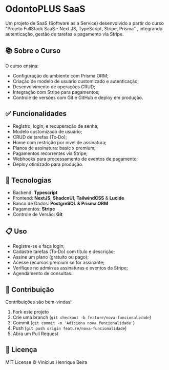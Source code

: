 # OdontoPLUS SaaS

Um projeto de SaaS (Software as a Service) desenvolvido a partir do curso "Projeto FullStack SaaS - Next JS, TypeScript, Stripe, Prisma"
, integrando autenticação, gestão de tarefas e pagamento via Stripe.

## 📚 Sobre o Curso

O curso ensina:

* Configuração do ambiente com Prisma ORM;
* Criação de modelo de usuário customizado e autenticação;
* Desenvolvimento de operações CRUD;
* Integração com Stripe para pagamentos;
* Controle de versões com Git e GitHub e deploy em produção.

## ✅ Funcionalidades

* Registro, login, e recuperação de senha;
* Modelo customizado de usuário;
* CRUD de tarefas (To‑Do);
* Home com restrição por nível de assinatura;
* Planos de assinatura: basic x premium;
* Pagamentos recorrentes via Stripe;
* Webhooks para processamento de eventos de pagamento;
* Deploy otimizado para produção.

## 🚀 Tecnologias

* Backend: **Typescript**
* Frontend: **NextJS**, **ShadcnUI**, **TailwindCSS** & **Lucide**
* Banco de Dados: **PostgreSQL & Prisma ORM**
* Pagamentos: **Stripe**
* Controle de Versão: **Git**

## 📋 Uso

* Registre-se e faça login;
* Cadastre tarefas (To‑Do) com título e descrição;
* Assine um plano (gratuito ou pago);
* Acesse recursos premium se for assinante;
* Verifique no admin as assinaturas e eventos da Stripe;
* Agendamento de consultas.

## 🧩 Contribuição

Contribuições são bem-vindas!

1. Fork este projeto
2. Crie uma branch (`git checkout -b feature/nova-funcionalidade`)
3. Commit (`git commit -m 'Adiciona nova funcionalidade'`)
4. Push (`git push origin feature/nova-funcionalidade`)
5. Abra um Pull Request

## 🤝 Licença

MIT License © Vinícius Henrique Beira
